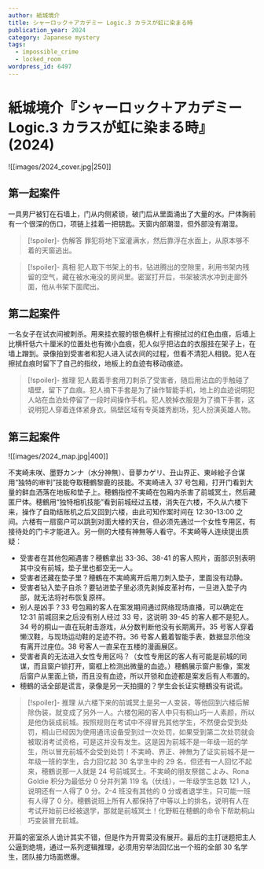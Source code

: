 ```yaml
---
author: 紙城境介
title: シャーロック＋アカデミー Logic.3 カラスが虹に染まる時
publication_year: 2024
category: Japanese mystery
tags:
  - impossible_crime
  - locked_room
wordpress_id: 6497
---
```


# 紙城境介『シャーロック＋アカデミー Logic.3 カラスが虹に染まる時』(2024)

![[images/2024_cover.jpg|250]]

## 第一起案件

一具男尸被钉在石墙上，门从内侧紧锁，破门后从里面涌出了大量的水。尸体胸前有一个很深的伤口，项链上挂着一把钥匙。天窗内部潮湿，但外部没有潮湿。

> [!spoiler]- 伪解答
> 罪犯将地下室灌满水，然后靠浮在水面上，从原本够不着的天窗逃出。

> [!spoiler]- 真相
> 犯人取下书架上的书，钻进腾出的空隙里，利用书架内残留的空气，藏在被水淹没的房间里。密室打开后，书架被洪水冲到走廊外面，他从书架下面爬出。

## 第二起案件

一名女子在试衣间被刺杀。用来挂衣服的银色横杆上有擦拭过的红色血痕，后墙上比横杆低六十厘米的位置处也有微小血痕，犯人似乎把沾血的衣服挂在架子上，在墙上蹭到。录像拍到受害者和犯人进入试衣间的过程，但看不清犯人相貌。犯人在擦拭血痕时留下了自己的指纹，地板上的血迹有移动痕迹。

> [!spoiler]- 推理
> 犯人戴着手套用刀刺杀了受害者，随后用沾血的手触碰了墙壁，留下了血痕。犯人摘下手套是为了操作智能手机，地上的血迹说明犯人站在血泊处停留了一段时间操作手机。犯人脱掉衣服是为了摘下手套，这说明犯人穿着连体紧身衣。隔壁区域有专英雄秀剧场，犯人扮演英雄人物。

## 第三起案件

![[images/2024_map.jpg|400]]

不実崎未咲、墨野カンナ（水分神無）、音夢カゲリ、丑山界正、東峠絵子合谋用“独特的审判”技能夺取穂鶴黎鹿的技能。不実崎进入 37 号包厢，打开门看到大量的鲜血洒落在地板和垫子上。穂鶴指控不実崎在包厢内杀害了前城冥土，然后藏匿尸体。穂鶴用“独特相机技能”看到前城经过五楼，消失在六楼，不久从六楼下来，操作了自助结账机之后又回到六楼，由此可知作案时间在 12:30-13:00 之间。六楼有一扇窗户可以跳到对面大楼的天台，但必须先通过一个女性专用区，有接待处的门卡才能进入。另一侧的大楼有神無等人看守。不実崎等人连续提出质疑：
* 受害者在其他包厢遇害？穂鶴拿出 33-36、38-41 的客人照片，面部识别表明其中没有前城，垫子里也都空无一人。
* 受害者还藏在垫子里？穂鶴在不実崎离开后用刀刺入垫子，里面没有动静。
* 受害者钻入垫子自杀？要钻进垫子里必须先剥掉皮革衬布，一旦进入垫子内部，就无法将衬布恢复原样。
* 别人是凶手？33 号包厢的客人在案发期间通过网络现场直播，可以确定在 12:31 前城回来之后没有别人经过 33 号，这说明 39-45 的客人都不是犯人。34 号的桐山一直在玩射击游戏，从分数判断他没有长期离开。35 号客人穿着懒汉鞋，与现场运动鞋的足迹不符。36 号客人戴着智能手表，数据显示他没有离开过座位。38 号客人一直呆在五楼的漫画展区。
* 受害者真的无法进入女性专用区吗？（女性专用区的客人有可能是前城的同谋，而且窗户锁打开，窗框上检测出微量的血迹。）穂鶴展示窗户影像，案发后窗户从里面上锁，而且没有血迹，所以开锁和血迹都是案发后有人布置的。
* 穂鶴的话全部是谎言，录像是另一天拍摄的？学生会长证实穂鶴没有说谎。

> [!spoiler]- 推理
> 从六楼下来的前城冥土是另一人变装，等他回到六楼后解除伪装，就变成了另外一人。六楼包厢的客人中只有桐山巧一人素颜，所以是他伪装成前城。按照规则在考试中不得冒充其他学生，不然便会受到处罚，桐山已经因为使用通讯设备受到过一次处罚，如果受到第二次处罚就会被取消考试资格，可是这并没有发生。这是因为前城不是一年级一班的学生，所以冒充前城不会受到处罚！不実崎、界正、神無为了证实前城不是一年级一班的学生，合力回忆起 30 名学生中的 29 名，但还有一人回忆不起来，穂鶴说那一人就是 24 号前城冥土。不実崎的朋友祭舘こよみ、Rona Goldie 积分为最低分 0 分并列第 119 名（伏线），一年级学生总数 121 人，说明还有一人得了 0 分。2-4 班没有其他的 0 分或者退学生，只可能一班有人得了 0 分。穂鶴说班上所有人都保持了中等以上的排名，说明有人在考试开始前已经被退学，那就是前城冥土！化野粧在穂鶴的命令下帮助桐山巧变装冒充前城。

开篇的密室杀人诡计其实不错，但是作为开胃菜没有展开。最后的主打谜题把主人公逼到绝境，通过一系列逻辑推理，必须用穷举法回忆出一个班的全部 30 名学生，团队接力场面燃爆。